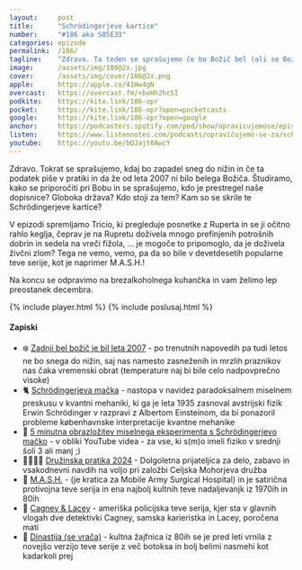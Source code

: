 ```yaml
---
layout: 	post
title:  	"Schrödingerjeve kartice"
number: 	"#186 aka S05E33"
categories:	epizode
permalink:	/186/
tagline: 	"Zdravo. Ta teden se sprašujemo če bo Božič bel (ali se Božič piše z veliko ali malo začetnico) in vam povemo, kdaj je bil bel nazadnje. Tudi o Schrödingerjevih karticah je govora."
image:		/assets/img/186@2x.jpg
cover:		/assets/img/cover/186@2x.png
apple:		https://apple.co/41Hw4gN
overcast:	https://overcast.fm/+beHh2hcSI
podkite:	https://kite.link/186-opr
pocket:		https://kite.link/186-opr?open=pocketcasts
google:		https://kite.link/186-opr?open=google
anchor:		https://podcasters.spotify.com/pod/show/opravicujemose/episodes/Schrdingerjeve-kartice-e2dcaeg
listen:		https://www.listennotes.com/podcasts/opravičujemo-se-za/schrödingerjeve-kartice-yVm_QeBrFg5/embed/
youtube:	https://youtu.be/bQJajt0AwcY
---
```


Zdravo. Tokrat se sprašujemo, kdaj bo zapadel sneg do nižin in če ta podatek piše v pratiki in da že od leta 2007 ni bilo belega Božiča. Študiramo, kako se priporočiti pri Bobu in se sprašujemo, kdo je prestregel naše dopisnice? Globoka država? Kdo stoji za tem? Kam so se skrile te Schrödingerjeve kartice? 

V epizodi spremljamo Tricio, ki pregleduje posnetke z Ruperta in se ji očitno rahlo keglja, čeprav je na Rupretu doživela mnogo prefinjenih potrošnih dobrin in sedela na vreči fižola, … je mogoče to pripomoglo, da je doživela živčni zlom? Tega ne vemo, vemo, pa da so bile v devetdesetih popularne teve serije, kot je naprimer M.A.S.H.! 

Na koncu se odpravimo na brezalkoholnega kuhančka in vam želimo lep preostanek decembra. 

{% include player.html %}
{% include poslusaj.html %}

<!--break-->

#### Zapiski

- ❄️ [Zadnji bel božič je bil leta 2007](https://www.24ur.com/novice/slovenija/desetletja-nazaj-sneg-do-kolen-letos-nadpovprecno-topel-bozic.html) - po trenutnih napovedih pa tudi letos ne bo snega do nižin, saj nas namesto zasneženih in mrzlih praznikov nas čaka vremenski obrat (temperature naj bi bile celo nadpovprečno visoke) 
- 🐈 [Schrödingerjeva mačka](https://sl.wikipedia.org/wiki/Schr%C3%B6dingerjeva_ma%C4%8Dka) - nastopa v navidez paradoksalnem miselnem preskusu v kvantni mehaniki, ki ga je leta 1935 zasnoval avstrijski fizik Erwin Schrödinger v razpravi z Albertom Einsteinom, da bi ponazoril probleme københavnske interpretacije kvantne mehanike
- 📼 [5 minutna obrazložitev miselnega eksperimenta s Schrödingerjevo mačko](https://www.youtube.com/watch?v=UjaAxUO6-Uw) - v obliki YouTube videa - za vse, ki s(m)o imeli fiziko v srednji šoli 3 ali manj ;)  
- 👨‍👩‍👧‍👦 [Družinska pratika 2024](https://www.mohorjeva.org/izdelek/druzinska-pratika-2024/) - Dolgoletna prijateljica za delo, zabavo in vsakodnevni navdih na voljo pri založbi Celjska Mohorjeva družba 
- 🚁 [M.A.S.H.](https://en.wikipedia.org/wiki/M*A*S*H_(TV_series)) - (je kratica za Mobile Army Surgical Hospital) in je satirična protivojna teve serija in ena najbolj kultnih teve nadaljevanjk iz 1970ih in 80ih 
- 🔎 [Cagney & Lacey](https://en.wikipedia.org/wiki/Cagney_%26_Lacey) - ameriška policijska teve serija, kjer sta v glavnih vlogah dve detektivki Cagney, samska karieristka in Lacey, poročena mati 
- 🧼 [Dinastija (se vrača)](https://www.rtvslo.si/zabava-in-slog/znani/od-mrtvih-vstaja-se-ena-serija-po-cetrt-stoletja-se-vraca-dinastija/422437) - kultna žajfnica iz 80ih se je pred leti vrnila z novejšo verzijo teve serije z več botoksa in bolj belimi nasmehi kot kadarkoli prej 